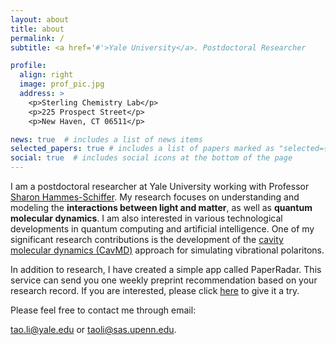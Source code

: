 ```yaml
---
layout: about
title: about
permalink: /
subtitle: <a href='#'>Yale University</a>. Postdoctoral Researcher

profile:
  align: right
  image: prof_pic.jpg
  address: >
    <p>Sterling Chemistry Lab</p>
    <p>225 Prospect Street</p>
    <p>New Haven, CT 06511</p>

news: true  # includes a list of news items
selected_papers: true # includes a list of papers marked as "selected={true}"
social: true  # includes social icons at the bottom of the page
---
```


I am a postdoctoral researcher at Yale University working with Professor [Sharon Hammes-Schiffer](https://www.hammes-schiffer-group.org/). My research focuses on understanding and modeling the **interactions between light and matter**, as well as **quantum molecular dynamics**. I am also interested in various technological developments in quantum computing and artificial intelligence. One of my significant research contributions is the development of the [cavity molecular dynamics (CavMD)](https://taoeli.github.io/cavmd/) approach for simulating vibrational polaritons.

In addition to research, I have created a simple app called PaperRadar. This service can send you one weekly preprint recommendation based on your research record. If you are interested, please click [here](https://taoeli.github.io/paperradar/) to give it a try.

Please feel free to contact me through email:

tao.li@yale.edu or taoli@sas.upenn.edu.
